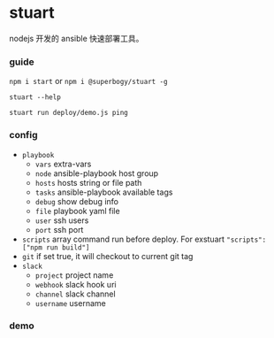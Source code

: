 # stuart

nodejs 开发的 ansible 快速部署工具。

### guide

`npm i start` or `npm i @superbogy/stuart -g`

`stuart --help`

`stuart run deploy/demo.js ping`

### config

- `playbook`
  - `vars` extra-vars
  - `node` ansible-playbook host group
  - `hosts` hosts string or file path
  - `tasks` ansible-playbook available tags
  - `debug` show debug info
  - `file` playbook yaml file
  - `user` ssh users
  - `port` ssh port
- `scripts` array command run before deploy. For exstuart `"scripts": ["npm run build"]`
- `git` if set true, it will checkout to current git tag
- `slack`
  - `project` project name
  - `webhook` slack hook uri
  - `channel` slack channel
  - `username` username

### demo
